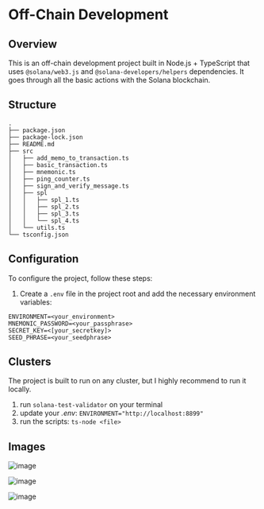 # Off-Chain Development

## Overview

This is an off-chain development project built in Node.js + TypeScript that uses `@solana/web3.js` and `@solana-developers/helpers` dependencies. It goes through all the basic actions with the Solana blockchain.

## Structure

```
.
├── package.json
├── package-lock.json
├── README.md
├── src
│   ├── add_memo_to_transaction.ts
│   ├── basic_transaction.ts
│   ├── mnemonic.ts
│   ├── ping_counter.ts
│   ├── sign_and_verify_message.ts
│   ├── spl
│   │   ├── spl_1.ts
│   │   ├── spl_2.ts
│   │   ├── spl_3.ts
│   │   └── spl_4.ts
│   └── utils.ts
└── tsconfig.json
```

## Configuration

To configure the project, follow these steps:

1. Create a `.env` file in the project root and add the necessary environment variables:

```
ENVIRONMENT=<your_environment>
MNEMONIC_PASSWORD=<your_passphrase>
SECRET_KEY=<[your_secretkey]>
SEED_PHRASE=<your_seedphrase>
```

## Clusters

The project is built to run on any cluster, but I highly recommend to run it locally.

1. run `solana-test-validator` on your terminal
2. update your _.env_: `ENVIRONMENT="http://localhost:8899"`
3. run the scripts: `ts-node <file>`

## Images

![image](https://github.com/user-attachments/assets/86880a49-599d-4c26-ad27-579b8e7bad12)

![image](https://github.com/user-attachments/assets/1e84b01b-095f-4f3a-8940-7c21912ebf8b)

![image](https://github.com/user-attachments/assets/4911bb5d-5626-4fa9-96fc-0c36831b0eee)
